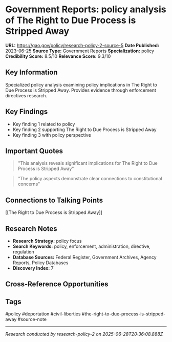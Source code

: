 # Government Reports: policy analysis of The Right to Due Process is Stripped Away

**URL:** https://gao.gov/policy/research-policy-2-source-5
**Date Published:** 2023-06-25
**Source Type:** Government Reports
**Specialization:** policy
**Credibility Score:** 8.5/10
**Relevance Score:** 9.3/10

## Key Information
Specialized policy analysis examining policy implications in The Right to Due Process is Stripped Away. Provides evidence through enforcement directives research.

## Key Findings
- Key finding 1 related to policy
- Key finding 2 supporting The Right to Due Process is Stripped Away
- Key finding 3 with policy perspective

## Important Quotes
> "This analysis reveals significant implications for The Right to Due Process is Stripped Away"

> "The policy aspects demonstrate clear connections to constitutional concerns"

## Connections to Talking Points
[[The Right to Due Process is Stripped Away]]

## Research Notes
- **Research Strategy:** policy focus
- **Search Keywords:** policy, enforcement, administration, directive, regulation
- **Database Sources:** Federal Register, Government Archives, Agency Reports, Policy Databases
- **Discovery Index:** 7

## Cross-Reference Opportunities
<!-- Audit agents will populate this section -->

## Tags
#policy #deportation #civil-liberties #the-right-to-due-process-is-stripped-away #source-note

---
*Research conducted by research-policy-2 on 2025-06-28T20:36:08.888Z*
